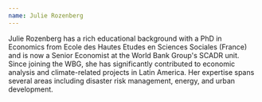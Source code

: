 ```yaml
---
name: Julie Rozenberg
---
```

Julie Rozenberg has a rich educational background with a PhD in Economics from Ecole des Hautes Etudes en Sciences Sociales (France) and is now a Senior Economist at the World Bank Group's SCADR unit. Since joining the WBG, she has significantly contributed to economic analysis and climate-related projects in Latin America. Her expertise spans several areas including disaster risk management, energy, and urban development.
